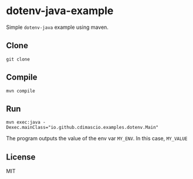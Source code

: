 # dotenv-java-example

Simple `dotenv-java` example using maven.

## Clone

```shell
git clone 
```

## Compile

```shell
mvn compile
```

## Run

```shell
mvn exec:java -Dexec.mainClass="io.github.cdimascio.examples.dotenv.Main"
```

The program outputs the value of the env var `MY_ENV`. In this case, `MY_VALUE`

## License

MIT
